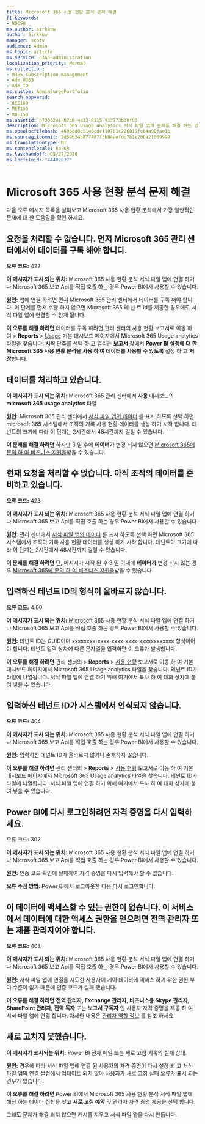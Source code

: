 ```yaml
---
title: Microsoft 365 사용 현황 분석 문제 해결
f1.keywords:
- NOCSH
ms.author: sirkkuw
author: Sirkkuw
manager: scotv
audience: Admin
ms.topic: article
ms.service: o365-administration
localization_priority: Normal
ms.collection:
- M365-subscription-management
- Adm_O365
- Adm_TOC
ms.custom: AdminSurgePortfolio
search.appverid:
- BCS160
- MET150
- MOE150
ms.assetid: a73632a1-62c8-4a13-8115-913773b30f93
description: Microsoft 365 Usage Analytics 서식 파일 앱의 문제를 해결 하는 방법을 알아봅니다.
ms.openlocfilehash: 4696dd0c5140cdc110781c226819fc64a90fae1b
ms.sourcegitcommit: 2d59b24b877487f3b84aefdc7b1e200a21009999
ms.translationtype: MT
ms.contentlocale: ko-KR
ms.lasthandoff: 05/27/2020
ms.locfileid: "44402037"
---
```

# <a name="troubleshooting-microsoft-365-usage-analytics"></a>Microsoft 365 사용 현황 분석 문제 해결

다음 오류 메시지 목록을 살펴보고 Microsoft 365 사용 현황 분석에서 가장 일반적인 문제에 대 한 도움말을 확인 하세요.
  
    
## <a name="we-are-unable-to-process-your-request-you-have-to-first-subscribe-to-this-data-from-the-microsoft-365-admin-center"></a>요청을 처리할 수 없습니다. 먼저 Microsoft 365 관리 센터에서이 데이터를 구독 해야 합니다.

 **오류 코드:** 422 
  
 **이 메시지가 표시 되는 위치:** Microsoft 365 사용 현황 분석 서식 파일 앱에 연결 하거나 Microsoft 365 보고 Api를 직접 호출 하는 경우 Power BI에서 사용할 수 있습니다. 
  
 **원인:** 앱에 연결 하려면 먼저 Microsoft 365 관리 센터에서 데이터를 구독 해야 합니다. 이 단계를 먼저 수행 하지 않으면 Microsoft 365 테 넌 트 id를 제공한 경우에도 서식 파일 앱에 연결할 수 없게 됩니다. 
  
 **이 오류를 해결 하려면** 데이터를 구독 하려면 관리 센터의 사용 현황 보고서로 이동 하 여 \> **Reports** \> <a href="https://go.microsoft.com/fwlink/p/?linkid=2074756" target="_blank">Usage</a> 기본 대시보드 페이지에서 Microsoft 365 Usage analytics 타일을 찾습니다. **시작** 단추를 선택 하 고 열리는 **보고서** 창에서 **Power BI 설정에 대 한 Microsoft 365 사용 현황 분석을 사용 하 여 데이터를 사용할 수 있도록** 설정 하 고 **저장**합니다.
  
## <a name="we-are-processing-your-data"></a>데이터를 처리하고 있습니다.

 **이 메시지가 표시 되는 위치:** Microsoft 365 관리 센터에서 **사용** 대시보드의 **microsoft 365 usage analytics** 타일 
  
 **원인:** Microsoft 365 관리 센터에서 [서식 파일 앱의 데이터](enable-usage-analytics.md) 를 표시 하도록 선택 하면 microsoft 365 시스템에서 조직의 기록 사용 현황 데이터를 생성 하기 시작 합니다. 테넌트의 크기에 따라 이 단계는 2시간에서 48시간까지 걸릴 수 있습니다. 
  
 **이 문제를 해결 하려면** 하지만 3 일 후에 **데이터가** 변경 되지 않으면 [Microsoft 365에 문의 하 여 비즈니스 지원을](../contact-support-for-business-products.md)받을 수 있습니다.
  
## <a name="we-are-unable-to-process-your-request-at-this-time-we-are-still-preparing-the-data-for-your-organization"></a>현재 요청을 처리할 수 없습니다. 아직 조직의 데이터를 준비하고 있습니다.

 **오류 코드:** 423 
  
 **이 메시지가 표시 되는 위치:** Microsoft 365 사용 현황 분석 서식 파일 앱에 연결 하거나 Microsoft 365 보고 Api를 직접 호출 하는 경우 Power BI에서 사용할 수 있습니다. 
  
 **원인:** 관리 센터에서 [서식 파일 앱의 데이터](enable-usage-analytics.md) 를 표시 하도록 선택 하면 Microsoft 365 시스템에서 조직의 기록 사용 현황 데이터를 생성 하기 시작 합니다. 테넌트의 크기에 따라 이 단계는 2시간에서 48시간까지 걸릴 수 있습니다. 
  
 **이 문제를 해결 하려면** 단, 메시지가 시작 된 후 3 일 이내에 **데이터가** 변경 되지 않는 경우 [Microsoft 365에 문의 하 여 비즈니스 지원을](../contact-support-for-business-products.md)받을 수 있습니다.
  
## <a name="the-tenant-id-you-provided-is-not-in-the-correct-format"></a>입력하신 테넌트 ID의 형식이 올바르지 않습니다.

 **오류 코드:** 4:00 
  
 **이 메시지가 표시 되는 위치:** Microsoft 365 사용 현황 분석 서식 파일 앱에 연결 하거나 Microsoft 365 보고 Api를 직접 호출 하는 경우 Power BI에서 사용할 수 있습니다. 
  
 **원인:** 테넌트 ID는 GUID이며 xxxxxxxx-xxxx-xxxx-xxxx-xxxxxxxxxxxx 형식이어야 합니다. 테넌트 입력 상자에 다른 문자열을 입력하면 이 오류가 발생합니다. 
  
 **이 오류를 해결 하려면** 관리 센터의 \> **Reports** \> <a href="https://go.microsoft.com/fwlink/p/?linkid=2074756" target="_blank">사용 현황</a> 보고서로 이동 하 여 기본 대시보드 페이지에서 Microsoft 365 Usage analytics 타일을 찾습니다. 테넌트 ID가 타일에 나열됩니다. 서식 파일 앱에 연결 하기 위해 여기에서 복사 하 여 대화 상자에 붙여 넣을 수 있습니다. 
  
## <a name="the-tenant-id-you-provided-is-not-recognized-by-our-system"></a>입력하신 테넌트 ID가 시스템에서 인식되지 않습니다.

 **오류 코드:** 404 
  
 **이 메시지가 표시 되는 위치:** Microsoft 365 사용 현황 분석 서식 파일 앱에 연결 하거나 Microsoft 365 보고 Api를 직접 호출 하는 경우 Power BI에서 사용할 수 있습니다. 
  
 **원인:** 입력하신 테넌트 ID가 올바르지 않거나 존재하지 않습니다. 
  
 **이 오류를 해결 하려면** 관리 센터의 \> **Reports** \> <a href="https://go.microsoft.com/fwlink/p/?linkid=2074756" target="_blank">사용 현황</a> 보고서로 이동 하 여 기본 대시보드 페이지에서 Microsoft 365 Usage analytics 타일을 찾습니다. 테넌트 ID가 타일에 나열됩니다. 서식 파일 앱에 연결 하기 위해 여기에서 복사 하 여 대화 상자에 붙여 넣을 수 있습니다. 
  
## <a name="please-re-enter-your-credentials-to-sign-in-to-power-bi-again"></a>Power BI에 다시 로그인하려면 자격 증명을 다시 입력하세요.

오류 코드: 302
  
 **이 메시지가 표시 되는 위치:** Microsoft 365 사용 현황 분석 서식 파일 앱에 연결 하거나 Microsoft 365 보고 Api를 직접 호출 하는 경우 Power BI에서 사용할 수 있습니다. 
  
 **원인:** 인증 코드 확인에 실패하여 자격 증명을 다시 입력해야 할 수 있습니다. 
  
 **오류 수정 방법:** Power BI에서 로그아웃한 다음 다시 로그인합니다. 
  
## <a name="you-do-not-have-the-right-authorization-to-access-to-this-data-to-be-able-to-gain-access-to-the-data-from-this-service-you-need-to-be-either-a-global-admin-or-any-one-of-the-product-admins"></a>이 데이터에 액세스할 수 있는 권한이 없습니다. 이 서비스에서 데이터에 대한 액세스 권한을 얻으려면 전역 관리자 또는 제품 관리자여야 합니다.

 **오류 코드:** 403 
  
 **이 메시지가 표시 되는 위치:** Microsoft 365 사용 현황 분석 서식 파일 앱에 연결 하거나 Microsoft 365 보고 Api를 직접 호출 하는 경우 Power BI에서 사용할 수 있습니다. 
  
 **원인:** 서식 파일 앱에 연결을 시도한 사용자에 게이 데이터에 액세스 하기 위한 권한 부여 수준이 없기 때문에 인증 코드가 실패 했습니다. 
  
 **이 오류를 해결 하려면** **전역 관리자**, **Exchange 관리자**, **비즈니스용 Skype 관리자**, **SharePoint 관리자**, **전역 독자** 또는 **보고서 구독자** 인 사용자 자격 증명을 제공 하 여 서식 파일 앱에 연결 합니다. 자세한 내용은 [관리자 역할 정보](../add-users/about-admin-roles.md) 를 참조 하세요. 
  
## <a name="refresh-failed"></a>새로 고치지 못했습니다.

 **이 메시지가 표시되는 위치:** Power BI 전자 메일 또는 새로 고침 기록의 실패 상태. 
  
 **원인:** 경우에 따라 서식 파일 앱에 연결 된 사용자의 자격 증명이 다시 설정 되 고 서식 파일 앱의 연결 설정에서 업데이트 되지 않아 사용자가 새로 고침 실패 오류가 표시 되는 경우가 있습니다. 
  
 **이 오류를 해결 하려면** Power BI에서 Microsoft 365 사용 현황 분석 서식 파일 앱에 해당 하는 데이터 집합을 찾고 **새로 고침 예약** 및 관리자 자격 증명 제공을 선택 합니다. 
  
그래도 문제가 해결 되지 않으면 캐시를 지우고 서식 파일 앱을 다시 만듭니다.
  
  
